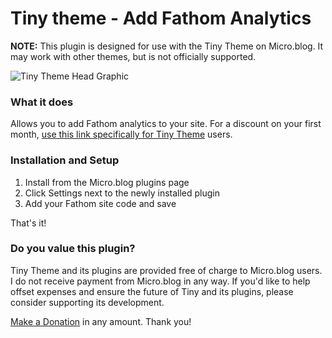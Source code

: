 # Tiny theme - Add Fathom Analytics

**NOTE:** This plugin is designed for use with the Tiny Theme on Micro.blog. It may work with other themes, but is not officially supported.

![Tiny Theme Head Graphic](https://github.com/MattSLangford/Tiny-theme-head/blob/main/screenshot.jpg?raw=true)

### What it does
Allows you to add Fathom analytics to your site. For a discount on your first month, [use this link specifically for Tiny Theme](https://usefathom.com/ref/UYMNRL) users.

### Installation and Setup
1. Install from the Micro.blog plugins page
2. Click Settings next to the newly installed plugin
3. Add your Fathom site code and save

That's it!

### Do you value this plugin?

Tiny Theme and its plugins are provided free of charge to Micro.blog users. I do not receive payment from Micro.blog in any way. If you'd like to help offset expenses and ensure the future of Tiny and its plugins, please consider supporting its development.

[Make a Donation](https://donate.stripe.com/5kAeV7gWk9fk7aE7ss) in any amount. Thank you!

